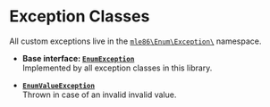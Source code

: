 # Exception Classes

All custom exceptions live in the <code>[mle86\\Enum\\Exception\\](../src/Exception/)</code> namespace.


* **Base interface: [`EnumException`](../src/Exception/EnumException.php)**  
    Implemented by all exception classes in this library.

* **[`EnumValueException`](../src/Exception/EnumValueException.php)**  
    Thrown in case of an invalid invalid value.
